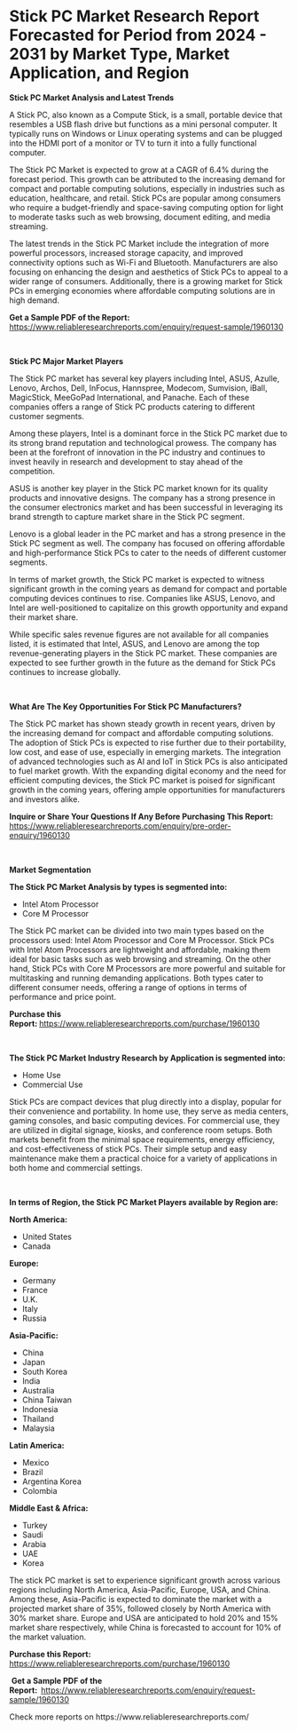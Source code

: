 <p><h1>Stick PC Market Research Report Forecasted for Period from 2024 -  2031 by Market Type, Market Application, and Region</h1></p><p><strong>Stick PC Market Analysis and Latest Trends</strong></p>
<p><p>A Stick PC, also known as a Compute Stick, is a small, portable device that resembles a USB flash drive but functions as a mini personal computer. It typically runs on Windows or Linux operating systems and can be plugged into the HDMI port of a monitor or TV to turn it into a fully functional computer.</p><p>The Stick PC Market is expected to grow at a CAGR of 6.4% during the forecast period. This growth can be attributed to the increasing demand for compact and portable computing solutions, especially in industries such as education, healthcare, and retail. Stick PCs are popular among consumers who require a budget-friendly and space-saving computing option for light to moderate tasks such as web browsing, document editing, and media streaming.</p><p>The latest trends in the Stick PC Market include the integration of more powerful processors, increased storage capacity, and improved connectivity options such as Wi-Fi and Bluetooth. Manufacturers are also focusing on enhancing the design and aesthetics of Stick PCs to appeal to a wider range of consumers. Additionally, there is a growing market for Stick PCs in emerging economies where affordable computing solutions are in high demand.</p></p>
<p><strong>Get a Sample PDF of the Report:&nbsp;</strong> <a href="https://www.reliableresearchreports.com/enquiry/request-sample/1960130">https://www.reliableresearchreports.com/enquiry/request-sample/1960130</a></p>
<p>&nbsp;</p>
<p><strong>Stick PC Major Market Players</strong></p>
<p><p>The Stick PC market has several key players including Intel, ASUS, Azulle, Lenovo, Archos, Dell, InFocus, Hannspree, Modecom, Sumvision, iBall, MagicStick, MeeGoPad International, and Panache. Each of these companies offers a range of Stick PC products catering to different customer segments.</p><p>Among these players, Intel is a dominant force in the Stick PC market due to its strong brand reputation and technological prowess. The company has been at the forefront of innovation in the PC industry and continues to invest heavily in research and development to stay ahead of the competition.</p><p>ASUS is another key player in the Stick PC market known for its quality products and innovative designs. The company has a strong presence in the consumer electronics market and has been successful in leveraging its brand strength to capture market share in the Stick PC segment.</p><p>Lenovo is a global leader in the PC market and has a strong presence in the Stick PC segment as well. The company has focused on offering affordable and high-performance Stick PCs to cater to the needs of different customer segments.</p><p>In terms of market growth, the Stick PC market is expected to witness significant growth in the coming years as demand for compact and portable computing devices continues to rise. Companies like ASUS, Lenovo, and Intel are well-positioned to capitalize on this growth opportunity and expand their market share.</p><p>While specific sales revenue figures are not available for all companies listed, it is estimated that Intel, ASUS, and Lenovo are among the top revenue-generating players in the Stick PC market. These companies are expected to see further growth in the future as the demand for Stick PCs continues to increase globally.</p></p>
<p>&nbsp;</p>
<p><strong>What Are The Key Opportunities For Stick PC Manufacturers?</strong></p>
<p><p>The Stick PC market has shown steady growth in recent years, driven by the increasing demand for compact and affordable computing solutions. The adoption of Stick PCs is expected to rise further due to their portability, low cost, and ease of use, especially in emerging markets. The integration of advanced technologies such as AI and IoT in Stick PCs is also anticipated to fuel market growth. With the expanding digital economy and the need for efficient computing devices, the Stick PC market is poised for significant growth in the coming years, offering ample opportunities for manufacturers and investors alike.</p></p>
<p><strong>Inquire or Share Your Questions If Any Before Purchasing This Report:</strong> <a href="https://www.reliableresearchreports.com/enquiry/pre-order-enquiry/1960130">https://www.reliableresearchreports.com/enquiry/pre-order-enquiry/1960130</a></p>
<p>&nbsp;</p>
<p><strong>Market Segmentation</strong></p>
<p><strong>The Stick PC Market Analysis by types is segmented into:</strong></p>
<p><ul><li>Intel Atom Processor</li><li>Core M Processor</li></ul></p>
<p><p>The Stick PC market can be divided into two main types based on the processors used: Intel Atom Processor and Core M Processor. Stick PCs with Intel Atom Processors are lightweight and affordable, making them ideal for basic tasks such as web browsing and streaming. On the other hand, Stick PCs with Core M Processors are more powerful and suitable for multitasking and running demanding applications. Both types cater to different consumer needs, offering a range of options in terms of performance and price point.</p></p>
<p><strong>Purchase this Report:&nbsp;</strong><a href="https://www.reliableresearchreports.com/purchase/1960130">https://www.reliableresearchreports.com/purchase/1960130</a></p>
<p>&nbsp;</p>
<p><strong>The Stick PC Market Industry Research by Application is segmented into:</strong></p>
<p><ul><li>Home Use</li><li>Commercial Use</li></ul></p>
<p><p>Stick PCs are compact devices that plug directly into a display, popular for their convenience and portability. In home use, they serve as media centers, gaming consoles, and basic computing devices. For commercial use, they are utilized in digital signage, kiosks, and conference room setups. Both markets benefit from the minimal space requirements, energy efficiency, and cost-effectiveness of stick PCs. Their simple setup and easy maintenance make them a practical choice for a variety of applications in both home and commercial settings.</p></p>
<p>&nbsp;</p>
<p><strong>In terms of Region, the Stick PC Market Players available by Region are:</strong></p>
<p>
    <p> <strong> North America: </strong>
        <ul>
            <li>United States</li>
            <li>Canada</li>
        </ul>
        </p> 
    <p> <strong> Europe: </strong>
        <ul>
            <li>Germany</li>
            <li>France</li>
            <li>U.K.</li>
            <li>Italy</li>
            <li>Russia</li>
        </ul>
        </p> 
    <p> <strong> Asia-Pacific: </strong>
        <ul>
            <li>China</li>
            <li>Japan</li>
            <li>South Korea</li>
            <li>India</li>
            <li>Australia</li>
            <li>China Taiwan</li>
            <li>Indonesia</li>
            <li>Thailand</li>
            <li>Malaysia</li>
        </ul>
        </p> 
    <p> <strong> Latin America: </strong>
        <ul>
            <li>Mexico</li>
            <li>Brazil</li>
            <li>Argentina Korea</li>
            <li>Colombia</li>
        </ul>
        </p> 
    <p> <strong> Middle East & Africa: </strong>
        <ul>
            <li>Turkey</li>
            <li>Saudi</li>
            <li>Arabia</li>
            <li>UAE</li>
            <li>Korea</li>
        </ul>
    </p>
    </p>
<p><p>The stick PC market is set to experience significant growth across various regions including North America, Asia-Pacific, Europe, USA, and China. Among these, Asia-Pacific is expected to dominate the market with a projected market share of 35%, followed closely by North America with 30% market share. Europe and USA are anticipated to hold 20% and 15% market share respectively, while China is forecasted to account for 10% of the market valuation.</p></p>
<p><strong>Purchase this Report: </strong><a href="https://www.reliableresearchreports.com/purchase/1960130">https://www.reliableresearchreports.com/purchase/1960130</a></p>
<p>&nbsp;<strong>Get a Sample PDF of the Report:&nbsp;&nbsp;</strong><a href="https://www.reliableresearchreports.com/enquiry/request-sample/1960130">https://www.reliableresearchreports.com/enquiry/request-sample/1960130</a></p>
<p><strong></strong></p>
<p>Check more reports on https://www.reliableresearchreports.com/</p>